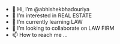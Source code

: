 - 👋 Hi, I’m @abhishekbhadouriya
- 👀 I’m interested in REAL ESTATE
- 🌱 I’m currently learning LAW
- 💞️ I’m looking to collaborate on LAW FIRM
- 📫 How to reach me ...

<!---
abhishekbhadouriya/abhishekbhadouriya is a ✨ special ✨ repository because its `README.md` (this file) appears on your GitHub profile.
You can click the Preview link to take a look at your changes.
--->
